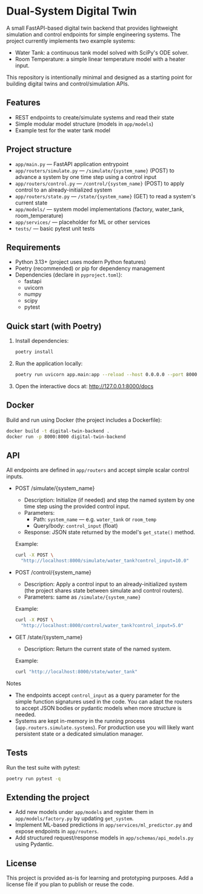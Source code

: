 # Dual-System Digital Twin

A small FastAPI-based digital twin backend that provides lightweight simulation
and control endpoints for simple engineering systems. The project currently
implements two example systems:

- Water Tank: a continuous tank model solved with SciPy's ODE solver.
- Room Temperature: a simple linear temperature model with a heater input.

This repository is intentionally minimal and designed as a starting point for
building digital twins and control/simulation APIs.

## Features

- REST endpoints to create/simulate systems and read their state
- Simple modular model structure (models in `app/models`)
- Example test for the water tank model

## Project structure

- `app/main.py` — FastAPI application entrypoint
- `app/routers/simulate.py` — `/simulate/{system_name}` (POST) to advance a
  system by one time step using a control input
- `app/routers/control.py` — `/control/{system_name}` (POST) to apply control
  to an already-initialized system
- `app/routers/state.py` — `/state/{system_name}` (GET) to read a system's
  current state
- `app/models/` — system model implementations (factory, water_tank,
  room_temperature)
- `app/services/` — placeholder for ML or other services
- `tests/` — basic pytest unit tests

## Requirements

- Python 3.13+ (project uses modern Python features)
- Poetry (recommended) or pip for dependency management
- Dependencies (declare in `pyproject.toml`):
  - fastapi
  - uvicorn
  - numpy
  - scipy
  - pytest

## Quick start (with Poetry)

1. Install dependencies:

   ```bash
   poetry install
   ```

2. Run the application locally:

   ```bash
   poetry run uvicorn app.main:app --reload --host 0.0.0.0 --port 8000
   ```

3. Open the interactive docs at: http://127.0.0.1:8000/docs

## Docker

Build and run using Docker (the project includes a Dockerfile):

```bash
docker build -t digital-twin-backend .
docker run -p 8000:8000 digital-twin-backend
```

## API

All endpoints are defined in `app/routers` and accept simple scalar control
inputs.

- POST /simulate/{system_name}
  - Description: Initialize (if needed) and step the named system by one time
    step using the provided control input.
  - Parameters:
    - Path: `system_name` — e.g. `water_tank` or `room_temp`
    - Query/body: `control_input` (float)
  - Response: JSON state returned by the model's `get_state()` method.

  Example:

  ```bash
  curl -X POST \
    "http://localhost:8000/simulate/water_tank?control_input=10.0"
  ```

- POST /control/{system_name}
  - Description: Apply a control input to an already-initialized system (the
    project shares state between simulate and control routers).
  - Parameters: same as `/simulate/{system_name}`

  Example:

  ```bash
  curl -X POST \
    "http://localhost:8000/control/water_tank?control_input=5.0"
  ```

- GET /state/{system_name}
  - Description: Return the current state of the named system.

  Example:

  ```bash
  curl "http://localhost:8000/state/water_tank"
  ```

Notes

- The endpoints accept `control_input` as a query parameter for the simple
  function signatures used in the code. You can adapt the routers to accept
  JSON bodies or pydantic models when more structure is needed.
- Systems are kept in-memory in the running process
  (`app.routers.simulate.systems`). For production use you will likely want
  persistent state or a dedicated simulation manager.

## Tests

Run the test suite with pytest:

```bash
poetry run pytest -q
```

## Extending the project

- Add new models under `app/models` and register them in
  `app/models/factory.py` by updating `get_system`.
- Implement ML-based predictions in `app/services/ml_predictor.py` and expose
  endpoints in `app/routers`.
- Add structured request/response models in `app/schemas/api_models.py` using
  Pydantic.

## License

This project is provided as-is for learning and prototyping purposes. Add a
license file if you plan to publish or reuse the code.
